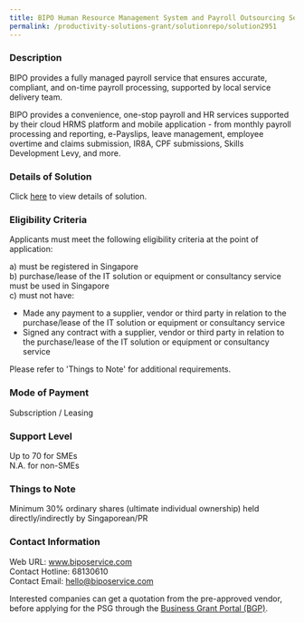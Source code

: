 ```yaml
---
title: BIPO Human Resource Management System and Payroll Outsourcing Services Version 1.21.53.80 - LITE 100
permalink: /productivity-solutions-grant/solutionrepo/solution2951
---
```


### Description

BIPO provides a fully managed payroll service that ensures accurate, compliant, and on-time payroll processing, supported by local service delivery team. 

BIPO provides a convenience, one-stop payroll and HR services supported by their cloud HRMS platform and mobile application - from monthly payroll processing and reporting, e-Payslips, leave management, employee overtime and claims submission, IR8A, CPF submissions, Skills Development Levy, and more.

### Details of Solution

Click <a href='https://www.gobusiness.gov.sg/images/psg/BIPO_20210307_Desensitised_Annex_3_Part_2.pdf' target='_blank' rel='noopener'>here</a> to view details of solution.

### Eligibility Criteria

Applicants must meet the following eligibility criteria at the point of application:

a) must be registered in Singapore <br>
b) purchase/lease of the IT solution or equipment or consultancy service must be used in Singapore <br>
c) must not have:
- Made any payment to a supplier, vendor or third party in relation to the purchase/lease of the IT solution or equipment or consultancy service
- Signed any contract with a supplier, vendor or third party in relation to the purchase/lease of the IT solution or equipment or consultancy service

Please refer to 'Things to Note' for additional requirements.

### Mode of Payment
Subscription / Leasing

### Support Level
Up to 70 for SMEs <br>
N.A. for non-SMEs

### Things to Note
Minimum 30% ordinary shares (ultimate individual ownership) held directly/indirectly by Singaporean/PR

### Contact Information
Web URL: www.biposervice.com <br>Contact Hotline: 68130610 <br>Contact Email: hello@biposervice.com <br>

Interested companies can get a quotation from the pre-approved vendor, before applying for the PSG through the <a target='_blank' rel='noopener' href='https://www.businessgrants.gov.sg/'>Business Grant Portal (BGP)</a>.
